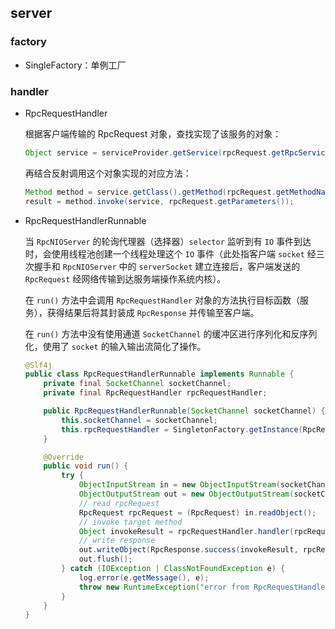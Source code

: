 ## server

### factory

- SingleFactory：单例工厂

### handler

- RpcRequestHandler

  根据客户端传输的 RpcRequest 对象，查找实现了该服务的对象：

  ```java
  Object service = serviceProvider.getService(rpcRequest.getRpcServiceName());
  ```

  再结合反射调用这个对象实现的对应方法：

  ```java
  Method method = service.getClass().getMethod(rpcRequest.getMethodName(), rpcRequest.getParamTypes());
  result = method.invoke(service, rpcRequest.getParameters());
  ```

- RpcRequestHandlerRunnable

  当 `RpcNIOServer` 的轮询代理器（选择器）`selector` 监听到有 `IO` 事件到达时，会使用线程池创建一个线程处理这个 `IO` 事件（此处指客户端 `socket` 经三次握手和 `RpcNIOServer` 中的 `serverSocket` 建立连接后，客户端发送的 `RpcRequest` 经网络传输到达服务端操作系统内核）。

  在 `run()` 方法中会调用 `RpcRequestHandler` 对象的方法执行目标函数（服务），获得结果后将其封装成 `RpcResponse` 并传输至客户端。

  在 `run()` 方法中没有使用通道 `SocketChannel` 的缓冲区进行序列化和反序列化，使用了 `socket` 的输入输出流简化了操作。

  ```java
  @Slf4j
  public class RpcRequestHandlerRunnable implements Runnable {
      private final SocketChannel socketChannel;
      private final RpcRequestHandler rpcRequestHandler;
  
      public RpcRequestHandlerRunnable(SocketChannel socketChannel) {
          this.socketChannel = socketChannel;
          this.rpcRequestHandler = SingletonFactory.getInstance(RpcRequestHandler.class);
      }
  
      @Override
      public void run() {
          try {
              ObjectInputStream in = new ObjectInputStream(socketChannel.socket().getInputStream());
              ObjectOutputStream out = new ObjectOutputStream(socketChannel.socket().getOutputStream());
              // read rpcRequest
              RpcRequest rpcRequest = (RpcRequest) in.readObject();
              // invoke target method
              Object invokeResult = rpcRequestHandler.handler(rpcRequest);
              // write response
              out.writeObject(RpcResponse.success(invokeResult, rpcRequest.getRequestId()));
              out.flush();
          } catch (IOException | ClassNotFoundException e) {
              log.error(e.getMessage(), e);
              throw new RuntimeException("error from RpcRequestHandlerRunnable.");
          }
      }
  }
  ```

  

